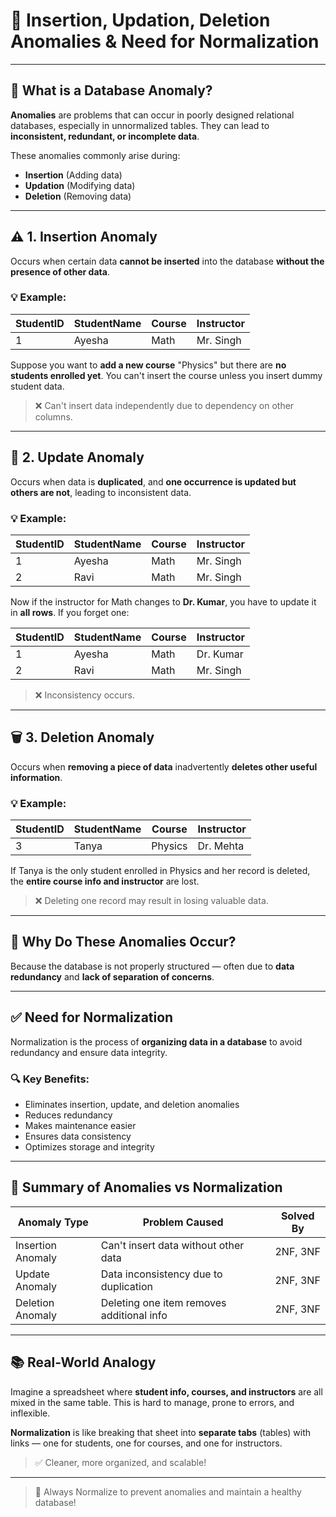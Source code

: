 # 📌 Insertion, Updation, Deletion Anomalies & Need for Normalization

---

## 📍 What is a Database Anomaly?

**Anomalies** are problems that can occur in poorly designed relational databases, especially in unnormalized tables. They can lead to **inconsistent, redundant, or incomplete data**.

These anomalies commonly arise during:

- **Insertion** (Adding data)
- **Updation** (Modifying data)
- **Deletion** (Removing data)

---

## ⚠️ 1. Insertion Anomaly

Occurs when certain data **cannot be inserted** into the database **without the presence of other data**.

### 💡 Example:

| StudentID | StudentName | Course     | Instructor  |
|-----------|-------------|------------|-------------|
| 1         | Ayesha      | Math       | Mr. Singh   |

Suppose you want to **add a new course** "Physics" but there are **no students enrolled yet**. You can't insert the course unless you insert dummy student data.

> ❌ Can't insert data independently due to dependency on other columns.

---

## 🔁 2. Update Anomaly

Occurs when data is **duplicated**, and **one occurrence is updated but others are not**, leading to inconsistent data.

### 💡 Example:

| StudentID | StudentName | Course     | Instructor  |
|-----------|-------------|------------|-------------|
| 1         | Ayesha      | Math       | Mr. Singh   |
| 2         | Ravi        | Math       | Mr. Singh   |

Now if the instructor for Math changes to **Dr. Kumar**, you have to update it in **all rows**. If you forget one:

| StudentID | StudentName | Course     | Instructor  |
|-----------|-------------|------------|-------------|
| 1         | Ayesha      | Math       | Dr. Kumar   |
| 2         | Ravi        | Math       | Mr. Singh   |

> ❌ Inconsistency occurs.

---

## 🗑 3. Deletion Anomaly

Occurs when **removing a piece of data** inadvertently **deletes other useful information**.

### 💡 Example:

| StudentID | StudentName | Course     | Instructor  |
|-----------|-------------|------------|-------------|
| 3         | Tanya       | Physics    | Dr. Mehta   |

If Tanya is the only student enrolled in Physics and her record is deleted, the **entire course info and instructor** are lost.

> ❌ Deleting one record may result in losing valuable data.

---

## 🧠 Why Do These Anomalies Occur?

Because the database is not properly structured — often due to **data redundancy** and **lack of separation of concerns**.  

---

## ✅ Need for Normalization

Normalization is the process of **organizing data in a database** to avoid redundancy and ensure data integrity.

### 🔍 Key Benefits:

- Eliminates insertion, update, and deletion anomalies
- Reduces redundancy
- Makes maintenance easier
- Ensures data consistency
- Optimizes storage and integrity

---

## 🔄 Summary of Anomalies vs Normalization

| Anomaly Type      | Problem Caused                               | Solved By     |
|-------------------|-----------------------------------------------|---------------|
| Insertion Anomaly | Can't insert data without other data          | 2NF, 3NF      |
| Update Anomaly    | Data inconsistency due to duplication         | 2NF, 3NF      |
| Deletion Anomaly  | Deleting one item removes additional info     | 2NF, 3NF      |

---

## 📚 Real-World Analogy

Imagine a spreadsheet where **student info, courses, and instructors** are all mixed in the same table. This is hard to manage, prone to errors, and inflexible.

**Normalization** is like breaking that sheet into **separate tabs** (tables) with links — one for students, one for courses, and one for instructors.

> ✅ Cleaner, more organized, and scalable!

---

> 🚀 Always Normalize to prevent anomalies and maintain a healthy database!
